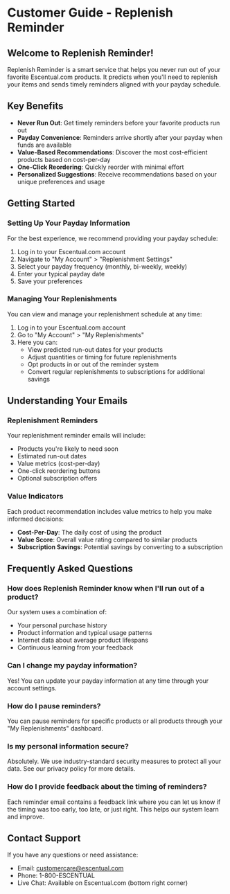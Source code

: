 
# Customer Guide - Replenish Reminder

## Welcome to Replenish Reminder!

Replenish Reminder is a smart service that helps you never run out of your favorite Escentual.com products. It predicts when you'll need to replenish your items and sends timely reminders aligned with your payday schedule.

## Key Benefits

- **Never Run Out**: Get timely reminders before your favorite products run out
- **Payday Convenience**: Reminders arrive shortly after your payday when funds are available
- **Value-Based Recommendations**: Discover the most cost-efficient products based on cost-per-day
- **One-Click Reordering**: Quickly reorder with minimal effort
- **Personalized Suggestions**: Receive recommendations based on your unique preferences and usage

## Getting Started

### Setting Up Your Payday Information

For the best experience, we recommend providing your payday schedule:

1. Log in to your Escentual.com account
2. Navigate to "My Account" > "Replenishment Settings"
3. Select your payday frequency (monthly, bi-weekly, weekly)
4. Enter your typical payday date
5. Save your preferences

### Managing Your Replenishments

You can view and manage your replenishment schedule at any time:

1. Log in to your Escentual.com account
2. Go to "My Account" > "My Replenishments"
3. Here you can:
   - View predicted run-out dates for your products
   - Adjust quantities or timing for future replenishments
   - Opt products in or out of the reminder system
   - Convert regular replenishments to subscriptions for additional savings

## Understanding Your Emails

### Replenishment Reminders

Your replenishment reminder emails will include:

- Products you're likely to need soon
- Estimated run-out dates
- Value metrics (cost-per-day)
- One-click reordering buttons
- Optional subscription offers

### Value Indicators

Each product recommendation includes value metrics to help you make informed decisions:

- **Cost-Per-Day**: The daily cost of using the product
- **Value Score**: Overall value rating compared to similar products
- **Subscription Savings**: Potential savings by converting to a subscription

## Frequently Asked Questions

### How does Replenish Reminder know when I'll run out of a product?

Our system uses a combination of:
- Your personal purchase history
- Product information and typical usage patterns
- Internet data about average product lifespans
- Continuous learning from your feedback

### Can I change my payday information?

Yes! You can update your payday information at any time through your account settings.

### How do I pause reminders?

You can pause reminders for specific products or all products through your "My Replenishments" dashboard.

### Is my personal information secure?

Absolutely. We use industry-standard security measures to protect all your data. See our privacy policy for more details.

### How do I provide feedback about the timing of reminders?

Each reminder email contains a feedback link where you can let us know if the timing was too early, too late, or just right. This helps our system learn and improve.

## Contact Support

If you have any questions or need assistance:

- Email: customercare@escentual.com
- Phone: 1-800-ESCENTUAL
- Live Chat: Available on Escentual.com (bottom right corner)
